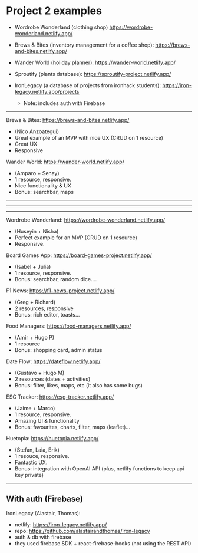 
# Project 2 examples


<!-- 

@todo: update list (after adaptable changes sept24)

-->


- Wordrobe Wonderland (clothing shop) https://wordrobe-wonderland.netlify.app/

- Brews & Bites (inventory management for a coffee shop): https://brews-and-bites.netlify.app/

- Wander World (holiday planner): https://wander-world.netlify.app/

- Sproutify (plants database): https://sproutify-project.netlify.app/

- IronLegacy (a database of projects from ironhack students): https://iron-legacy.netlify.app/projects
    - Note: includes auth with Firebase


---


Brews & Bites: https://brews-and-bites.netlify.app/
- (Nico Anzoategui)
- Great example of an MVP with nice UX (CRUD on 1 resource)
- Great UX
- Responsive


Wander World: https://wander-world.netlify.app/
- (Amparo + Senay)
- 1 resource, responsive.
- Nice functionality & UX
- Bonus: searchbar, maps




---
---
---


Wordrobe Wonderland: https://wordrobe-wonderland.netlify.app/
- (Huseyin + Nisha)
- Perfect example for an MVP (CRUD on 1 resource)
- Responsive.


Board Games App: https://board-games-project.netlify.app/
- (Isabel + Julia)
- 1 resource, responsive.
- Bonus: searchbar, random dice....


F1 News: https://f1-news-project.netlify.app/
- (Greg + Richard)
- 2 resources, responsive
- Bonus: rich editor, toasts...


Food Managers: https://food-managers.netlify.app/
- (Amir + Hugo P)
- 1 resource
- Bonus: shopping card, admin status
    <!--
    - showcases a nice use of an "admin" status (since we still don't have auth)
    - admin status allows you to edit / delete.
    -->


Date Flow: https://dateflow.netlify.app/
- (Gustavo + Hugo M)
- 2 resources (dates + activities)
- Bonus: filter, likes, maps, etc (it also has some bugs)
    <!-- example with 2 resources -->




ESG Tracker: https://esg-tracker.netlify.app/
- (Jaime + Marco)
- 1 resource, responsive.
- Amazing UI & functionality
- Bonus: favourites, charts, filter, maps (leaflet)...


Huetopia: https://huetopia.netlify.app/
- (Stefan, Laia, Erik)
- 1 resouce, responsive.
- Fantastic UX.
- Bonus: integration with OpenAI API (plus, netlify functions to keep api key private)


---

## With auth (Firebase)

IronLegacy (Alastair, Thomas):
- netlify: https://iron-legacy.netlify.app/
- repo: https://github.com/alastairandthomas/iron-legacy
- auth & db with firebase
- they used firebase SDK + react-firebase-hooks (not using the REST API)

